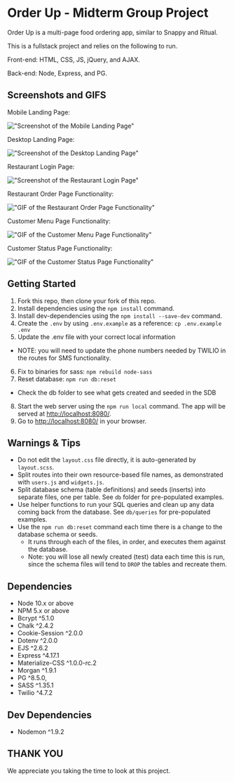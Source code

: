 # Order Up - Midterm Group Project

Order Up is a multi-page food ordering app, similar to Snappy and Ritual. 

This is a fullstack project and relies on the following to run.

Front-end:
HTML, CSS, JS, jQuery, and AJAX. 

Back-end:
Node, Express, and PG.

## Screenshots and GIFS

Mobile Landing Page:

!["Screenshot of the Mobile Landing Page"](PLACEHOLDER)

Desktop Landing Page:

!["Screenshot of the Desktop Landing Page"](PLACEHOLDER)

Restaurant Login Page:

!["Screenshot of the Restaurant Login Page"](PLACEHOLDER)

Restaurant Order Page Functionality:

!["GIF of the Restaurant Order Page Functionality"](PLACEHOLDER)

Customer Menu Page Functionality:

!["GIF of the Customer Menu Page Functionality"](PLACEHOLDER)

Customer Status Page Functionality:

!["GIF of the Customer Status Page Functionality"](PLACEHOLDER)

## Getting Started

1. Fork this repo, then clone your fork of this repo.
2. Install dependencies using the `npm install` command.
3. Install dev-dependencies using the `npm install --save-dev` command.
4. Create the `.env` by using `.env.example` as a reference: `cp .env.example .env`
5. Update the .env file with your correct local information 
  - NOTE: you will need to update the phone numbers needed by TWILIO in the routes for SMS functionality. 
6. Fix to binaries for sass: `npm rebuild node-sass`
7. Reset database: `npm run db:reset`
  - Check the db folder to see what gets created and seeded in the SDB
8. Start the web server using the `npm run local` command. The app will be served at <http://localhost:8080/>.
9. Go to <http://localhost:8080/> in your browser.

## Warnings & Tips

- Do not edit the `layout.css` file directly, it is auto-generated by `layout.scss`.
- Split routes into their own resource-based file names, as demonstrated with `users.js` and `widgets.js`.
- Split database schema (table definitions) and seeds (inserts) into separate files, one per table. See `db` folder for pre-populated examples. 
- Use helper functions to run your SQL queries and clean up any data coming back from the database. See `db/queries` for pre-populated examples.
- Use the `npm run db:reset` command each time there is a change to the database schema or seeds. 
  - It runs through each of the files, in order, and executes them against the database. 
  - Note: you will lose all newly created (test) data each time this is run, since the schema files will tend to `DROP` the tables and recreate them.

## Dependencies

- Node 10.x or above
- NPM 5.x or above
- Bcrypt ^5.1.0
- Chalk ^2.4.2
- Cookie-Session ^2.0.0
- Dotenv ^2.0.0
- EJS ^2.6.2
- Express ^4.17.1
- Materialize-CSS ^1.0.0-rc.2
- Morgan ^1.9.1
- PG ^8.5.0,
- SASS ^1.35.1
- Twilio ^4.7.2

## Dev Dependencies

- Nodemon ^1.9.2

## THANK YOU
We appreciate you taking the time to look at this project.

